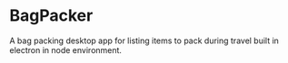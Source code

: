 # BagPacker
A bag packing  desktop app for listing items to pack during travel built in electron in node environment.
